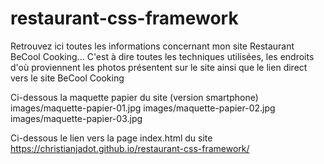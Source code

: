 # restaurant-css-framework
Retrouvez ici toutes les informations concernant mon site Restaurant BeCool Cooking... C'est à dire toutes les techniques utilisées, les endroits d'où proviennent les photos présentent sur le site ainsi que le lien direct vers le site BeCool Cooking

Ci-dessous la maquette papier du site (version smartphone)
images/maquette-papier-01.jpg
images/maquette-papier-02.jpg
images/maquette-papier-03.jpg

Ci-dessous le lien vers la page index.html du site
https://christianjadot.github.io/restaurant-css-framework/
